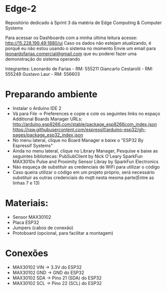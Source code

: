 # Edge-2

Repositório dedicado à Sprint 3 da matéria de Edge Computing & Computer Systems

Para acessar os Dashboards com a minha última leitura acesse: http://15.228.199.49:1880/ui
Caso os dados não estejam atualizando, é porquê eu não estou usando o sistema no momento
Envie um email para leonardofarias.comercial@gmail.com que eu poderei fazer uma demonstração do sistema operando

Integrantes:
Leonardo de Farias - RM: 555211
Giancarlo Cestarolli - RM: 555248
Gustavo Laur - RM: 556603

# Preparando ambiente
- Instalar o Arduino IDE 2
- Vá para File → Preferences e copie e cole os seguintes links no espaço Additional Boards Manager URLs:
http://arduino.esp8266.com/stable/package_esp8266com_index.json
https://raw.githubusercontent.com/espressif/arduino-esp32/gh-pages/package_esp32_index.json
- No menu lateral, clique no Board Manager e baixe o "ESP32 By Espressif Systems"
- Ainda no menu lateral, clique no Library Manager, Pesquise e baixe as seguintes bibliotecas:
PubSubClient by Nick O'Leary
SparkFun MAX3010x Pulse and Proximity Sensor Libray by SparkFun Electronics
- Não esqueça de substituir as credenciais de WiFi para utilizar o código
- Caso queira utilizar o código em um projeto próprio, será necessário substituir as outras credenciais do mqtt nesta mesma parte(Entre as linhas 7 e 13)

# Materiais:
- Sensor MAX30102
- Placa ESP32
- Jumpers (cabos de conexão)
- Protoboard (opcional, para facilitar a montagem)

# Conexões 
- MAX30102 VIN → 3.3V do ESP32
- MAX30102 GND → GND do ESP32
- MAX30102 SDA → Pino 21 (SDA) do ESP32
- MAX30102 SCL → Pino 22 (SCL) do ESP32
